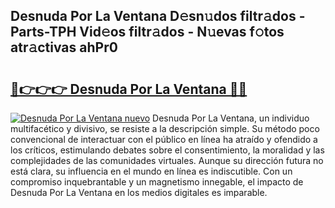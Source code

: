 ## Desnuda Por La Ventana D𝚎sn𝚞dos filtr𝚊dos - Parts-TPH Vid𝚎os filtr𝚊dos - N𝚞evas f𝚘tos atr𝚊ctivas ahPr0

# <h2><a href="http://mb8mc7.tromn.icu/?c=Desnuda+Por+La+Ventana">🔗👉👉👉 Desnuda Por La Ventana 🔗🔗</a></h2>

[![Desnuda Por La Ventana nuevo](https://i.imgur.com/pEAQMta.gif)](http://mb8mc7.tromn.icu/?c=Desnuda+Por+La+Ventana)
Desnuda Por La Ventana, un individuo multifacético y divisivo, se resiste a la descripción simple. Su método poco convencional de interactuar con el público en línea ha atraído y ofendido a los críticos, estimulando debates sobre el consentimiento, la moralidad y las complejidades de las comunidades virtuales. Aunque su dirección futura no está clara, su influencia en el mundo en línea es indiscutible. Con un compromiso inquebrantable y un magnetismo innegable, el impacto de Desnuda Por La Ventana en los medios digitales es imparable.
